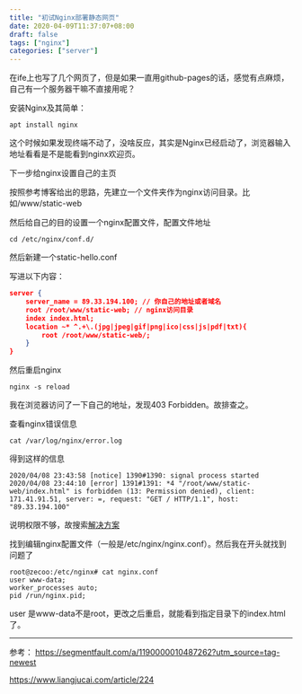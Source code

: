 ```yaml
---
title: "初试Nginx部署静态网页"
date: 2020-04-09T11:37:07+08:00
draft: false
tags: ["nginx"]
categories: ["server"]
---
```


在ife上也写了几个网页了，但是如果一直用github-pages的话，感觉有点麻烦，自己有一个服务器干嘛不直接用呢？

安装Nginx及其简单：

`apt install nginx`

这个时候如果发现终端不动了，没啥反应，其实是Nginx已经启动了，浏览器输入地址看看是不是能看到nginx欢迎页。

下一步给nginx设置自己的主页

按照参考博客给出的思路，先建立一个文件夹作为nginx访问目录。比如/www/static-web

然后给自己的目的设置一个nginx配置文件，配置文件地址

`cd /etc/nginx/conf.d/`

然后新建一个static-hello.conf

写进以下内容：

```json
server {
	server_name = 89.33.194.100; // 你自己的地址或者域名
	root /root/www/static-web; // nginx访问目录
	index index.html;
	location ~* ^.+\.(jpg|jpeg|gif|png|ico|css|js|pdf|txt){
		root /root/www/static-web/;
	}
}
```

然后重启nginx

`nginx -s reload`

我在浏览器访问了一下自己的地址，发现403 Forbidden。故排查之。

查看nginx错误信息

`cat /var/log/nginx/error.log`

得到这样的信息

```
2020/04/08 23:43:58 [notice] 1390#1390: signal process started
2020/04/08 23:44:10 [error] 1391#1391: *4 "/root/www/static-web/index.html" is forbidden (13: Permission denied), client: 171.41.91.51, server: =, request: "GET / HTTP/1.1", host: "89.33.194.100"
```

说明权限不够，故搜索[解决方案](https://www.liangjucai.com/article/224)

找到编辑nginx配置文件（一般是/etc/nginx/nginx.conf）。然后我在开头就找到问题了

```
root@zecoo:/etc/nginx# cat nginx.conf 
user www-data;
worker_processes auto;
pid /run/nginx.pid;
```

user 是www-data不是root，更改之后重启，就能看到指定目录下的index.html了。



---

参考：
https://segmentfault.com/a/1190000010487262?utm_source=tag-newest

https://www.liangjucai.com/article/224